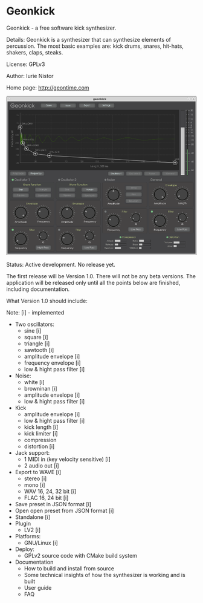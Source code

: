 # Geonkick

Geonkick - a free software kick synthesizer.

Details: Geonkick is a synthesizer that can synthesize elements
	 of percussion. The most basic examples are: kick drums,
	 snares, hit-hats, shakers, claps, steaks.

License: GPLv3

Author: Iurie Nistor

Home page: http://geontime.com

![Screenshot](misc/Screenshot.png)

Status: Active development. No release yet.

The first release will be Version 1.0. There will not be any beta versions.
The application will be released only until all the points below are
finished, including documentation.

What Version 1.0 should include:

Note: [i] - implemented

* Two oscillators:
     - sine [i]
     - square [i]
     - triangle [i]
     - sawtooth [i]
     - amplitude envelope [i]
     - frequency envelope [i]
     - low & hight pass filter [i]
* Noise:
     - white [i]
     - browninan [i]
     - amplitude envelope [i]
     - low & hight pass filter [i]
* Kick
     - amplitude envelope [i]
     - low & hight pass filter [i]
     - kick length [i]
     - kick limiter [i]
     - compression
     - distortion [i]
* Jack support:
     - 1 MIDI in (key velocity sensitive) [i]
     - 2 audio out [i]
* Export to WAVE [i]
     - stereo [i]
     - mono [i]
     - WAV 16, 24, 32 bit [i]
     - FLAC 16, 24 bit [i]
* Save preset in JSON format [i]
* Open open preset from JSON format [i]
* Standalone [i]
* Plugin
     - LV2 [i]
* Platforms:
     - GNU/Linux [i]
* Deploy:
  - GPLv2 source code with CMake build system
* Documentation
  - How to build and install from source
  - Some technical insights of how the synthesizer is working and is built
  - User guide
  - FAQ
